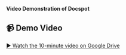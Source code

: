 **Video Demonstration of Docspot**

## 📹 Demo Video

[▶ Watch the 10-minute video on Google Drive](https://drive.google.com/file/d/12K8kf1brpRFoN46kIhS1L32r61ayC6g0/view?usp=drivesdk)
